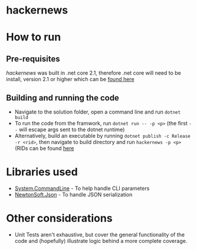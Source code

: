 # hackernews
 
# How to run

## Pre-requisites
*hackernews* was built in .net core 2.1, therefore .net core will need to be install, version 2.1 or higher which can be [found here](https://dotnet.microsoft.com/download/dotnet-core/2.1)

## Building and running the code
- Navigate to the solution folder, open a command line and run `dotnet build`
- To run the code from the framwork, run `dotnet run -- -p <p>` (the first `--` will escape args sent to the dotnet runtime)
- Alternatively, build an executable by running `dotnet publish -c Release -r <rid>`, then navigate to build directory and run `hackernews -p <p>` (RIDs can be found [here](https://docs.microsoft.com/en-us/dotnet/core/rid-catalog#rid-graph)

# Libraries used
- [System.CommandLine](https://github.com/dotnet/command-line-api) - To help handle CLI parameters
- [NewtonSoft.Json](https://github.com/JamesNK/Newtonsoft.Json) - To handle JSON serialization

# Other considerations
- Unit Tests aren't exhaustive, but cover the general functionality of the code and (hopefully) illustrate logic behind a more complete coverage.